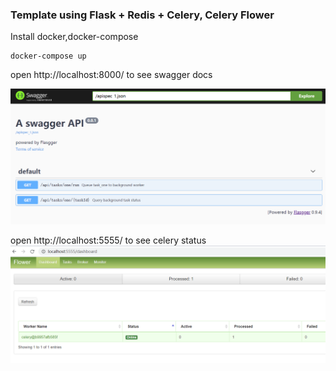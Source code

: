 ### Template using Flask + Redis + Celery, Celery Flower

Install docker,docker-compose

```
docker-compose up
```


open http://localhost:8000/ to see swagger docs

![Image text](./resources/swagger.png)

open http://localhost:5555/ to see celery status
![Image text](./resources/flower.png)
